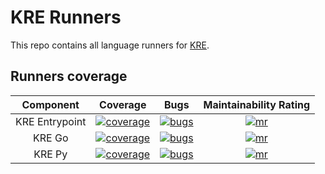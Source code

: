 # KRE Runners

This repo contains all language runners for [KRE](https://github.com/konstellation-io/kre).

## Runners coverage

|  Component  | Coverage  |  Bugs  |  Maintainability Rating  |
| :---------: | :-----:   |  :---: |  :--------------------:  |
|  KRE Entrypoint  | [![coverage][kre-entrypoint-coverage]][kre-entrypoint-coverage-link] | [![bugs][kre-entrypoint-bugs]][kre-entrypoint-bugs-link] | [![mr][kre-entrypoint-mr]][kre-entrypoint-mr-link] |
|  KRE Go          | [![coverage][kre-go-coverage]][kre-go-coverage-link]                 | [![bugs][kre-go-bugs]][kre-go-bugs-link]                 | [![mr][kre-go-mr]][kre-go-mr-link]                 |
|  KRE Py          | [![coverage][kre-py-coverage]][kre-py-coverage-link]                 | [![bugs][kre-py-bugs]][kre-py-bugs-link]                 | [![mr][kre-py-mr]][kre-py-mr-link]                 |

[kre-py-coverage]: https://sonarcloud.io/api/project_badges/measure?project=konstellation-io_kre_py&metric=coverage

[kre-py-coverage-link]: https://sonarcloud.io/dashboard?id=konstellation-io_kre_py

[kre-py-bugs]: https://sonarcloud.io/api/project_badges/measure?project=konstellation-io_kre_py&metric=bugs

[kre-py-bugs-link]: https://sonarcloud.io/dashboard?id=konstellation-io_kre_py

[kre-py-loc]: https://sonarcloud.io/api/project_badges/measure?project=konstellation-io_kre_py&metric=ncloc

[kre-py-loc-link]: https://sonarcloud.io/dashboard?id=konstellation-io_kre_py

[kre-py-mr]: https://sonarcloud.io/api/project_badges/measure?project=konstellation-io_kre_py&metric=sqale_rating

[kre-py-mr-link]: https://sonarcloud.io/dashboard?id=konstellation-io_kre_py

[kre-go-coverage]: https://sonarcloud.io/api/project_badges/measure?project=konstellation-io_kre_go&metric=coverage

[kre-go-coverage-link]: https://sonarcloud.io/dashboard?id=konstellation-io_kre_go

[kre-go-bugs]: https://sonarcloud.io/api/project_badges/measure?project=konstellation-io_kre_go&metric=bugs

[kre-go-bugs-link]: https://sonarcloud.io/dashboard?id=konstellation-io_kre_go

[kre-go-loc]: https://sonarcloud.io/api/project_badges/measure?project=konstellation-io_kre_go&metric=ncloc

[kre-go-loc-link]: https://sonarcloud.io/dashboard?id=konstellation-io_kre_go

[kre-go-mr]: https://sonarcloud.io/api/project_badges/measure?project=konstellation-io_kre_go&metric=sqale_rating

[kre-go-mr-link]: https://sonarcloud.io/dashboard?id=konstellation-io_kre_go

[kre-entrypoint-coverage]: https://sonarcloud.io/api/project_badges/measure?project=konstellation-io_kre_entrypoint&metric=coverage

[kre-entrypoint-coverage-link]: https://sonarcloud.io/dashboard?id=konstellation-io_kre_entrypoint

[kre-entrypoint-bugs]: https://sonarcloud.io/api/project_badges/measure?project=konstellation-io_kre_entrypoint&metric=bugs

[kre-entrypoint-bugs-link]: https://sonarcloud.io/dashboard?id=konstellation-io_kre_entrypoint

[kre-entrypoint-loc]: https://sonarcloud.io/api/project_badges/measure?project=konstellation-io_kre_entrypoint&metric=ncloc

[kre-entrypoint-loc-link]: https://sonarcloud.io/dashboard?id=konstellation-io_kre_entrypoint

[kre-entrypoint-mr]: https://sonarcloud.io/api/project_badges/measure?project=konstellation-io_kre_entrypoint&metric=sqale_rating

[kre-entrypoint-mr-link]: https://sonarcloud.io/dashboard?id=konstellation-io_kre_entrypoint
